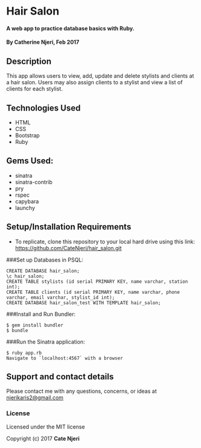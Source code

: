 # Hair Salon

#### A web app to practice database basics with Ruby.

#### By Catherine Njeri, Feb 2017

## Description

This app allows users to view, add, update and delete stylists and clients at a hair salon. Users may also assign clients to a stylist and view a list of clients for each stylist.  

## Technologies Used

* HTML
* CSS
* Bootstrap
* Ruby

## Gems Used:

* sinatra
* sinatra-contrib
* pry
* rspec
* capybara
* launchy

## Setup/Installation Requirements

* To replicate, clone this repository to your local hard drive using this link: https://github.com/CateNjeri/hair_salon.git

###Set up Databases in PSQL:
```
CREATE DATABASE hair_salon;
\c hair_salon;
CREATE TABLE stylists (id serial PRIMARY KEY, name varchar, station int);
CREATE TABLE clients (id serial PRIMARY KEY, name varchar, phone varchar, email varchar, stylist_id int);
CREATE DATABASE hair_salon_test WITH TEMPLATE hair_salon;
```
###Install and Run Bundler:
```
$ gem install bundler
$ bundle
```
###Run the Sinatra application:
```
$ ruby app.rb
Navigate to `localhost:4567` with a browser
```
## Support and contact details

Please contact me with any questions, concerns, or ideas at njerikaris2@gmail.com

### License

Licensed under the MIT license

Copyright (c) 2017 **Cate Njeri**

